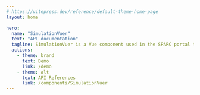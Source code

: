 ```yaml
---
# https://vitepress.dev/reference/default-theme-home-page
layout: home

hero:
  name: "SimulationVuer"
  text: "API documentation"
  tagline: SimulationVuer is a Vue component used in the SPARC portal to run some simulation-based datasets.
  actions:
    - theme: brand
      text: Demo
      link: /demo
    - theme: alt
      text: API References
      link: /components/SimulationVuer
---
```

